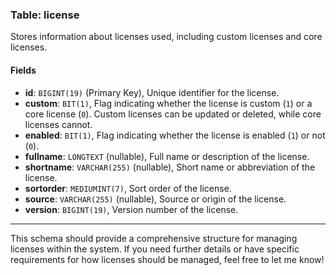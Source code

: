 ### Table: license

Stores information about licenses used, including custom licenses and core licenses.

#### Fields

- **id**: `BIGINT(19)` (Primary Key), Unique identifier for the license.
- **custom**: `BIT(1)`, Flag indicating whether the license is custom (`1`) or a core license (`0`). Custom licenses can be updated or deleted, while core licenses cannot.
- **enabled**: `BIT(1)`, Flag indicating whether the license is enabled (`1`) or not (`0`).
- **fullname**: `LONGTEXT` (nullable), Full name or description of the license.
- **shortname**: `VARCHAR(255)` (nullable), Short name or abbreviation of the license.
- **sortorder**: `MEDIUMINT(7)`, Sort order of the license.
- **source**: `VARCHAR(255)` (nullable), Source or origin of the license.
- **version**: `BIGINT(19)`, Version number of the license.

---

This schema should provide a comprehensive structure for managing licenses within the system. If you need further details or have specific requirements for how licenses should be managed, feel free to let me know!
